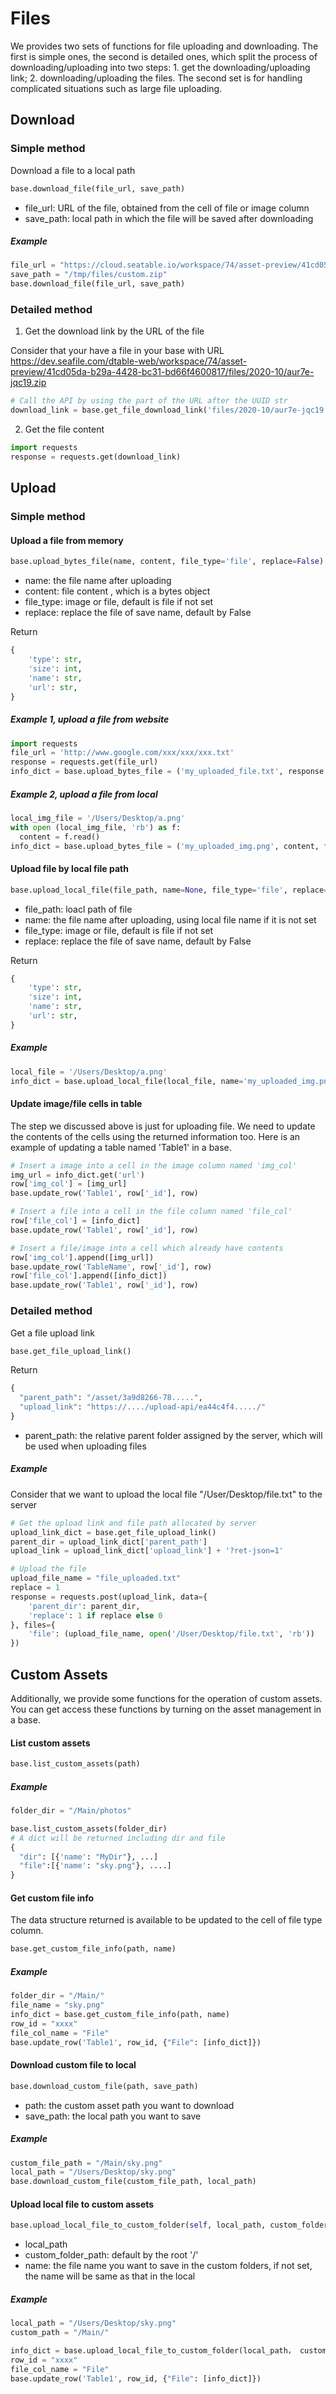 # Files

We provides two sets of functions for file uploading and downloading. The first is simple ones, the second is detailed ones, which split the process of downloading/uploading into two steps: 1. get the downloading/uploading link; 2. downloading/uploading the files. The second set is for handling complicated situations such as large file uploading.

## Download

### Simple method

Download a file to a local path

```python
base.download_file(file_url, save_path)
```

* file_url:  URL of the file, obtained from the cell of file or image column
* save_path: local path in which the file will be saved after downloading

##### Example 

```python
file_url = "https://cloud.seatable.io/workspace/74/asset-preview/41cd05da-b29a-4428-bc31-bd66f4600817/files/2020-10/aur7e-jqc19.zip"
save_path = "/tmp/files/custom.zip"
base.download_file(file_url, save_path)
```

### Detailed method

1)  Get the download link by the URL of the file

Consider that your have a file in your base with URL https://dev.seafile.com/dtable-web/workspace/74/asset-preview/41cd05da-b29a-4428-bc31-bd66f4600817/files/2020-10/aur7e-jqc19.zip

```python
# Call the API by using the part of the URL after the UUID str
download_link = base.get_file_download_link('files/2020-10/aur7e-jqc19.zip')
```

2)  Get the file content

```python
import requests
response = requests.get(download_link)
```

## Upload

### Simple method

#### Upload a file from memory

```python
base.upload_bytes_file(name, content, file_type='file', replace=False)
```

* name: the file name after uploading 
* content:  file content , which is a bytes object
* file_type:  image or file, default is file if not set
* replace: replace the file of save name,  default by False

Return 

```python
{
    'type': str,  
    'size': int, 
    'name': str, 
    'url': str, 
}
```

##### Example 1, upload a file from website

```python
import requests
file_url = 'http://www.google.com/xxx/xxx/xxx.txt'
response = requests.get(file_url)
info_dict = base.upload_bytes_file = ('my_uploaded_file.txt', response.content)
```

##### Example 2, upload a file from local

```python
local_img_file = '/Users/Desktop/a.png'
with open (local_img_file, 'rb') as f:
  content = f.read()
info_dict = base.upload_bytes_file = ('my_uploaded_img.png', content, file_type='image')
```


#### Upload file by local file path

```python
base.upload_local_file(file_path, name=None, file_type='file', replace=False)
```

* file_path: loacl path of file
* name:  the file name after uploading, using local file name if it is not set
* file_type:  image or file, default is file if not set
* replace: replace the file of save name,  default by False

Return 

```python
{
    'type': str,  
    'size': int, 
    'name': str, 
    'url': str, 
}
```

##### Example

```python
local_file = '/Users/Desktop/a.png'
info_dict = base.upload_local_file(local_file, name='my_uploaded_img.png', file_type='image', replace=True)
```

#### Update image/file cells in table

The step we discussed above is just for uploading file. We need to update the contents of the cells using the returned information too. Here is an example of updating a table named 'Table1' in a base.  

```python
# Insert a image into a cell in the image column named 'img_col'
img_url = info_dict.get('url')
row['img_col'] = [img_url]
base.update_row('Table1', row['_id'], row)

# Insert a file into a cell in the file column named 'file_col'
row['file_col'] = [info_dict]
base.update_row('Table1', row['_id'], row)

# Insert a file/image into a cell which already have contents
row['img_col'].append([img_url])
base.update_row('TableName', row['_id'], row)
row['file_col'].append([info_dict])
base.update_row('Table1', row['_id'], row)
```

### Detailed method

Get a file upload link

```python
base.get_file_upload_link()
```

Return

```python
{
  "parent_path": "/asset/3a9d8266-78.....",		
  "upload_link": "https://..../upload-api/ea44c4f4...../"
}
```

* parent_path: the relative parent folder assigned by the server, which will be used when uploading files

##### Example

Consider that we want to upload the local file "/User/Desktop/file.txt" to the server

```python
# Get the upload link and file path allocated by server
upload_link_dict = base.get_file_upload_link()
parent_dir = upload_link_dict['parent_path']
upload_link = upload_link_dict['upload_link'] + '?ret-json=1'

# Upload the file
upload_file_name = "file_uploaded.txt" 
replace = 1 
response = requests.post(upload_link, data={
    'parent_dir': parent_dir,
    'replace': 1 if replace else 0 
}, files={
    'file': (upload_file_name, open('/User/Desktop/file.txt', 'rb'))
})
```

## Custom Assets

Additionally, we provide some functions for the operation of custom assets. You can get access these functions by turning on the asset management in a base. 

#### List custom assets

```python
base.list_custom_assets(path)
```

##### Example

```python
folder_dir = "/Main/photos"

base.list_custom_assets(folder_dir)
# A dict will be returned including dir and file
{
  "dir": [{'name': "MyDir"}, ...]
  "file":[{'name': "sky.png"}, ....]
}
```

#### Get custom file info

The data structure returned is available to be updated to the cell of file type column.

```python
base.get_custom_file_info(path, name)
```

##### Example

```python
folder_dir = "/Main/"
file_name = "sky.png"
info_dict = base.get_custom_file_info(path, name)
row_id = "xxxx"
file_col_name = "File"
base.update_row('Table1', row_id, {"File": [info_dict]})
```

#### Download custom file to local

```python
base.download_custom_file(path, save_path)
```

* path: the custom asset path you want to download
* save_path:  the local path you want to save

##### Example

```python
custom_file_path = "/Main/sky.png"
local_path = "/Users/Desktop/sky.png"
base.download_custom_file(custom_file_path, local_path)
```

#### Upload local file to custom assets

```python
base.upload_local_file_to_custom_folder(self, local_path, custom_folder_path=None, name=None)
```

* local_path
* custom_folder_path: default by the root '/'
* name: the file name you want to save in the custom folders, if not set, the name will be same as that in the local 

##### Example

```python
local_path = "/Users/Desktop/sky.png"
custom_path = "/Main/"

info_dict = base.upload_local_file_to_custom_folder(local_path， custom_path)
row_id = "xxxx"
file_col_name = "File"
base.update_row('Table1', row_id, {"File": [info_dict]})
```

